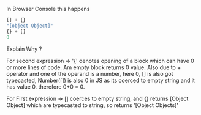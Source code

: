In Browser Console this happens 

```javascript
[] + {}
"[object Object]"
{} + []
0 
```

Explain Why ? 

For second expression => 
'{' denotes opening of a block which can have 0 or more lines of code. Am empty block returns 0 value.
                         Also due to + operator and one of the operand is a number, here 0, [] is also got typecasted, Number([]) is also 0 in JS as its coerced to empty string and it has value 0. therefore 0+0 = 0.


For First expression => 
[] coerces to empty string, and {} returns [Object Object] which are typecasted to string, so returns '[Object Objects]'                


